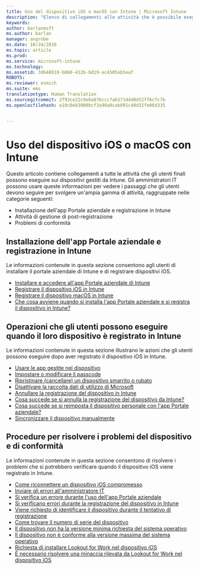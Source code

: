 ```yaml
---
title: Uso del dispositivo iOS o macOS con Intune | Microsoft Intune
description: "Elenco di collegamenti alle attività che è possibile eseguire sul dispositivo mobile iOS o macOS quando viene registrato in Intune"
keywords: 
author: barlanmsft
ms.author: barlan
manager: angrobe
ms.date: 10/24/2016
ms.topic: article
ms.prod: 
ms.service: microsoft-intune
ms.technology: 
ms.assetid: 3d648819-b866-412b-bd19-ac4505eb5eaf
ROBOTS: 
ms.reviewer: esmich
ms.suite: ems
translationtype: Human Translation
ms.sourcegitcommit: 2f92ce22c9e6a87bccc7ab17144d0d52ff6cfc7b
ms.openlocfilehash: e10c0eb3000bcf3a98a0cab891c40d32fe06d335


---
```


# <a name="using-your-ios-or-macos-device-with-intune"></a>Uso del dispositivo iOS o macOS con Intune

Questo articolo contiene collegamenti a tutte le attività che gli utenti finali possono eseguire sui dispositivi gestiti da Intune. Gli amministratori IT possono usare queste informazioni per vedere i passaggi che gli utenti devono seguire per svolgere un'ampia gamma di attività, raggruppate nelle categorie seguenti:
- Installazione dell'app Portale aziendale e registrazione in Intune
- Attività di gestione di post-registrazione
- Problemi di conformità

## <a name="company-portal-app-installation-and-intune-enrollment"></a>Installazione dell'app Portale aziendale e registrazione in Intune

Le informazioni contenute in questa sezione consentono agli utenti di installare il portale aziendale di Intune e di registrare dispositivi iOS.

- [Installare e accedere all'app Portale aziendale di Intune](install-and-sign-in-to-the-intune-company-portal-app-ios.md)
- [Registrare il dispositivo iOS in Intune](enroll-your-device-in-intune-ios.md)
- [Registrare il dispositivo macOS in Intune](enroll-your-device-in-intune-macos.md)
- [Che cosa avviene quando si installa l'app Portale aziendale e si registra il dispositivo in Intune?](what-happens-if-you-install-the-Company-Portal-app-and-enroll-your-device-in-intune-ios.md)

## <a name="things-users-can-do-when-their-device-is-enrolled-in-intune"></a>Operazioni che gli utenti possono eseguire quando il loro dispositivo è registrato in Intune

Le informazioni contenute in questa sezione illustrano le azioni che gli utenti possono eseguire dopo aver registrato il dispositivo iOS in Intune.

- [Usare le app gestite nel dispositivo](use-managed-apps-on-your-device-ios.md)
- [Impostare o modificare il passcode](set-or-change-your-passcode-ios.md)
- [Ripristinare (cancellare) un dispositivo smarrito o rubato](reset-erase-your-lost-or-stolen-device-ios.md)
- [Disattivare la raccolta dati di utilizzo di Microsoft](turn-off-microsoft-usage-data-collection-ios.md)
- [Annullare la registrazione del dispositivo in Intune](unenroll-your-device-from-intune-ios.md)
- [Cosa succede se si annulla la registrazione del dispositivo da Intune?](what-happens-if-you-unenroll-your-device-from-intune-ios.md)
- [Cosa succede se si reimposta il dispositivo personale con l'app Portale aziendale?](what-happens-if-you-reset-your-device-using-the-company-portal-ios.md)
- [Sincronizzare il dispositivo manualmente](sync-your-device-manually-ios.md)

## <a name="steps-to-fix-device-and-compliance-issues"></a>Procedure per risolvere i problemi del dispositivo e di conformità

Le informazioni contenute in questa sezione consentono di risolvere i problemi che si potrebbero verificare quando il dispositivo iOS viene registrato in Intune.

- [Come riconnettere un dispositivo iOS compromesso](how-to-reconnect-a-compromised-ios-device.md)
- [Inviare gli errori all'amministratore IT](send-errors-to-your-it-admin-ios.md)
- [Si verifica un errore durante l'uso dell'app Portale aziendale](you-get-an-error-while-using-the-company-portal-app-ios.md)
- [Si verificano errori durante la registrazione del dispositivo in Intune](you-see-errors-while-trying-to-enroll-your-device-in-intune-ios.md)
- [Viene richiesto di identificare il dispositivo durante il tentativo di registrazione](you-are-asked-to-identify-your-device-when-trying-to-enroll-ios.md)
- [Come trovare il numero di serie del dispositivo](how-do-i-find-the-serial-number-on-my-device-ios.md)
- [Il dispositivo non ha la versione minima richiesta del sistema operativo](device-doesnt-have-the-required-minimum-operating-system-version-ios.md)
- [Il dispositivo non è conforme alla versione massima del sistema operativo](device-doesnt-comply-with-the-maximum-operating-system-version-ios.md)
- [Richiesta di installare Lookout for Work nel dispositivo iOS](you-are-prompted-to-install-lookout-for-work-ios.md)
- [È necessario risolvere una minaccia rilevata da Lookout for Work nel dispositivo iOS](you-need-to-resolve-a-threat-found-by-lookout-for-work-ios.md)



<!--HONumber=Dec16_HO2-->


